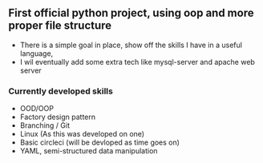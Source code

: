 ## First official python project, using oop and more proper file structure  

- There is a simple goal in place, show off the skills I have in a useful language,  
- I wil eventually add some extra tech like mysql-server and apache web server

### Currently developed skills
  - OOD/OOP
  - Factory design pattern
  - Branching / Git
  - Linux (As this was developed on one)
  - Basic circleci (will be devloped as time goes on)
  - YAML, semi-structured data manipulation
